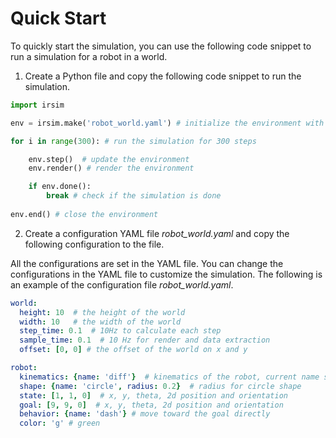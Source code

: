 Quick Start
===============

To quickly start the simulation, you can use the following code snippet to run a simulation for a robot in a world.

1. Create a Python file and copy the following code snippet to run the simulation.

```python
import irsim

env = irsim.make('robot_world.yaml') # initialize the environment with the configuration file

for i in range(300): # run the simulation for 300 steps

    env.step()  # update the environment
    env.render() # render the environment

    if env.done(): 
        break # check if the simulation is done
        
env.end() # close the environment
```

2. Create a configuration YAML file *robot_world.yaml* and copy the following configuration to the file.

All the configurations are set in the YAML file. You can change the configurations in the YAML file to customize the simulation. The following is an example of the configuration file *robot_world.yaml*.

```yaml
world:
  height: 10  # the height of the world
  width: 10   # the width of the world
  step_time: 0.1  # 10Hz to calculate each step
  sample_time: 0.1  # 10 Hz for render and data extraction 
  offset: [0, 0] # the offset of the world on x and y 

robot:
  kinematics: {name: 'diff'}  # kinematics of the robot, current name should be one of omni, diff, acker. If not set, this object will be static
  shape: {name: 'circle', radius: 0.2}  # radius for circle shape
  state: [1, 1, 0]  # x, y, theta, 2d position and orientation
  goal: [9, 9, 0]  # x, y, theta, 2d position and orientation
  behavior: {name: 'dash'} # move toward the goal directly 
  color: 'g' # green
```